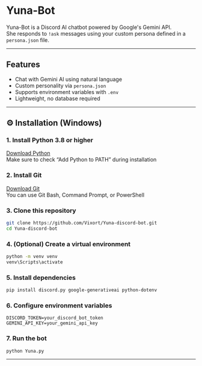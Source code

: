 # Yuna-Bot

Yuna-Bot is a Discord AI chatbot powered by Google's Gemini API.  
She responds to `!ask` messages using your custom persona defined in a `persona.json` file.

---

## Features

- Chat with Gemini AI using natural language
- Custom personality via `persona.json`
- Supports environment variables with `.env`
- Lightweight, no database required

---

## ⚙️ Installation (Windows)

### 1. Install Python 3.8 or higher  
[Download Python](https://www.python.org/downloads/windows/)  
Make sure to check “Add Python to PATH” during installation

### 2. Install Git  
[Download Git](https://git-scm.com/download/win)  
You can use Git Bash, Command Prompt, or PowerShell

### 3. Clone this repository

```bash
git clone https://github.com/Vixort/Yuna-discord-bot.git
cd Yuna-discord-bot
```

### 4. (Optional) Create a virtual environment
```bash
python -m venv venv
venv\Scripts\activate
```

### 5. Install dependencies
```bash
pip install discord.py google-generativeai python-dotenv

```
### 6. Configure environment variables
```.env
DISCORD_TOKEN=your_discord_bot_token
GEMINI_API_KEY=your_gemini_api_key
```

### 7. Run the bot
```bash
python Yuna.py
```

---


